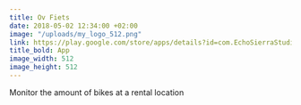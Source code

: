```yaml
---
title: Ov Fiets
date: 2018-05-02 12:34:00 +02:00
image: "/uploads/my_logo_512.png"
link: https://play.google.com/store/apps/details?id=com.EchoSierraStudio.Ov_Fiets_App
title_bold: App
image_width: 512
image_height: 512
---
```


Monitor the amount of bikes at a rental location